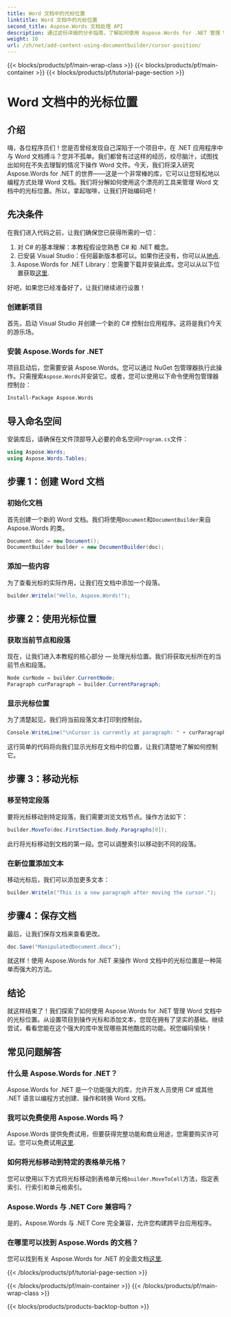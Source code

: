 ```yaml
---
title: Word 文档中的光标位置
linktitle: Word 文档中的光标位置
second_title: Aspose.Words 文档处理 API
description: 通过这份详细的分步指南，了解如何使用 Aspose.Words for .NET 管理 Word 文档中的光标位置。非常适合 .NET 开发人员。
weight: 10
url: /zh/net/add-content-using-documentbuilder/cursor-position/
---
```


{{< blocks/products/pf/main-wrap-class >}}
{{< blocks/products/pf/main-container >}}
{{< blocks/products/pf/tutorial-page-section >}}

# Word 文档中的光标位置

## 介绍

嗨，各位程序员们！您是否曾经发现自己深陷于一个项目中，在 .NET 应用程序中与 Word 文档搏斗？您并不孤单。我们都曾有过这样的经历，绞尽脑汁，试图找出如何在不失去理智的情况下操作 Word 文件。今天，我们将深入研究 Aspose.Words for .NET 的世界——这是一个非常棒的库，它可以让您轻松地以编程方式处理 Word 文档。我们将分解如何使用这个漂亮的工具来管理 Word 文档中的光标位置。所以，拿起咖啡，让我们开始编码吧！

## 先决条件

在我们进入代码之前，让我们确保您已获得所需的一切：

1. 对 C# 的基本理解：本教程假设您熟悉 C# 和 .NET 概念。
2. 已安装 Visual Studio：任何最新版本都可以。如果你还没有，你可以从[地点](https://visualstudio.microsoft.com/).
3. Aspose.Words for .NET Library：您需要下载并安装此库。您可以从以下位置获取[这里](https://releases.aspose.com/words/net/).

好吧，如果您已经准备好了，让我们继续进行设置！

### 创建新项目

首先，启动 Visual Studio 并创建一个新的 C# 控制台应用程序。这将是我们今天的游乐场。

### 安装 Aspose.Words for .NET

项目启动后，您需要安装 Aspose.Words。您可以通过 NuGet 包管理器执行此操作。只需搜索`Aspose.Words`并安装它。或者，您可以使用以下命令使用包管理器控制台：

```bash
Install-Package Aspose.Words
```

## 导入命名空间

安装库后，请确保在文件顶部导入必要的命名空间`Program.cs`文件：

```csharp
using Aspose.Words;
using Aspose.Words.Tables;
```

## 步骤 1：创建 Word 文档

### 初始化文档

首先创建一个新的 Word 文档。我们将使用`Document`和`DocumentBuilder`来自 Aspose.Words 的类。

```csharp
Document doc = new Document();
DocumentBuilder builder = new DocumentBuilder(doc);
```

### 添加一些内容

为了查看光标的实际作用，让我们在文档中添加一个段落。

```csharp
builder.Writeln("Hello, Aspose.Words!");
```

## 步骤 2：使用光标位置

### 获取当前节点和段落

现在，让我们进入本教程的核心部分 — 处理光标位置。我们将获取光标所在的当前节点和段落。

```csharp
Node curNode = builder.CurrentNode;
Paragraph curParagraph = builder.CurrentParagraph;
```

### 显示光标位置

为了清楚起见，我们将当前段落文本打印到控制台。

```csharp
Console.WriteLine("\nCursor is currently at paragraph: " + curParagraph.GetText());
```

这行简单的代码将向我们显示光标在文档中的位置，让我们清楚地了解如何控制它。

## 步骤 3：移动光标

### 移至特定段落

要将光标移动到特定段落，我们需要浏览文档节点。操作方法如下：

```csharp
builder.MoveTo(doc.FirstSection.Body.Paragraphs[0]);
```

此行将光标移动到文档的第一段。您可以调整索引以移动到不同的段落。

### 在新位置添加文本

移动光标后，我们可以添加更多文本：

```csharp
builder.Writeln("This is a new paragraph after moving the cursor.");
```

## 步骤4：保存文档

最后，让我们保存文档来查看更改。

```csharp
doc.Save("ManipulatedDocument.docx");
```

就这样！使用 Aspose.Words for .NET 来操作 Word 文档中的光标位置是一种简单而强大的方法。

## 结论

就这样结束了！我们探索了如何使用 Aspose.Words for .NET 管理 Word 文档中的光标位置。从设置项目到操作光标和添加文本，您现在拥有了坚实的基础。继续尝试，看看您能在这个强大的库中发现哪些其他酷炫的功能。祝您编码愉快！

## 常见问题解答

### 什么是 Aspose.Words for .NET？

Aspose.Words for .NET 是一个功能强大的库，允许开发人员使用 C# 或其他 .NET 语言以编程方式创建、操作和转换 Word 文档。

### 我可以免费使用 Aspose.Words 吗？

 Aspose.Words 提供免费试用，但要获得完整功能和商业用途，您需要购买许可证。您可以免费试用[这里](https://releases.aspose.com/).

### 如何将光标移动到特定的表格单元格？

您可以使用以下方式将光标移动到表格单元格`builder.MoveToCell`方法，指定表索引、行索引和单元格索引。

### Aspose.Words 与 .NET Core 兼容吗？

是的，Aspose.Words 与 .NET Core 完全兼容，允许您构建跨平台应用程序。

### 在哪里可以找到 Aspose.Words 的文档？

您可以找到有关 Aspose.Words for .NET 的全面文档[这里](https://reference.aspose.com/words/net/).

{{< /blocks/products/pf/tutorial-page-section >}}

{{< /blocks/products/pf/main-container >}}
{{< /blocks/products/pf/main-wrap-class >}}

{{< blocks/products/products-backtop-button >}}
